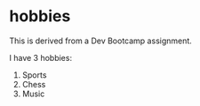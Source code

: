 # hobbies
This is derived from a Dev Bootcamp assignment.

I have 3 hobbies:
1. Sports
2. Chess
3. Music
